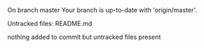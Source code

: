 On branch master
Your branch is up-to-date with 'origin/master'.

Untracked files:
	README.md

nothing added to commit but untracked files present
